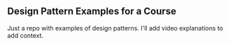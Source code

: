 ## Design Pattern Examples for a Course

Just a repo with examples of design patterns. I'll add video explanations to add context.